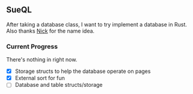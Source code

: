 ## SueQL
After taking a database class, I want to try implement a database in Rust.
Also thanks [Nick](https://github.com/schainic) for the name idea.

### Current Progress
There's nothing in right now.

 - [X] Storage structs to help the database operate on pages
 - [X] External sort for fun
 - [ ] Database and table structs/storage

